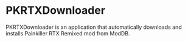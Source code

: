 # PKRTXDownloader
PKRTXDownloader is an application that automatically downloads and installs Painkiller RTX Remixed mod from ModDB.
